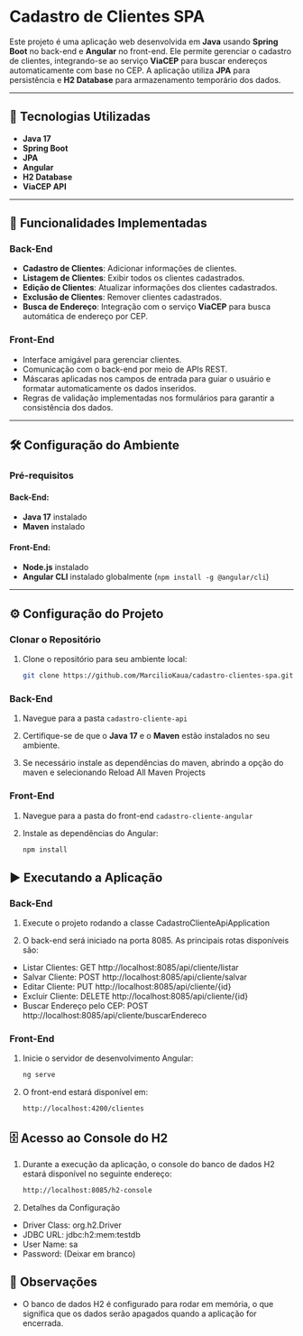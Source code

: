 # Cadastro de Clientes SPA

Este projeto é uma aplicação web desenvolvida em **Java** usando **Spring Boot** no back-end e **Angular** no front-end. Ele permite gerenciar o cadastro de clientes, integrando-se ao serviço **ViaCEP** para buscar endereços automaticamente com base no CEP. A aplicação utiliza **JPA** para persistência e **H2 Database** para armazenamento temporário dos dados.

---

## 🚀 Tecnologias Utilizadas

- **Java 17**
- **Spring Boot**
- **JPA**
- **Angular**
- **H2 Database**
- **ViaCEP API**

---

## 🔧 Funcionalidades Implementadas

### Back-End

- **Cadastro de Clientes**: Adicionar informações de clientes.
- **Listagem de Clientes**: Exibir todos os clientes cadastrados.
- **Edição de Clientes**: Atualizar informações dos clientes cadastrados.
- **Exclusão de Clientes**: Remover clientes cadastrados.
- **Busca de Endereço**: Integração com o serviço **ViaCEP** para busca automática de endereço por CEP.

### Front-End

- Interface amigável para gerenciar clientes.
- Comunicação com o back-end por meio de APIs REST.
- Máscaras aplicadas nos campos de entrada para guiar o usuário e formatar automaticamente os dados inseridos.
- Regras de validação implementadas nos formulários para garantir a consistência dos dados.

---

## 🛠️ Configuração do Ambiente

### Pré-requisitos

#### Back-End:
- **Java 17** instalado
- **Maven** instalado

#### Front-End:
- **Node.js** instalado
- **Angular CLI** instalado globalmente (`npm install -g @angular/cli`)

---

## ⚙️ Configuração do Projeto

### Clonar o Repositório

1. Clone o repositório para seu ambiente local:
   ```bash
   git clone https://github.com/MarcilioKaua/cadastro-clientes-spa.git

### Back-End

1. Navegue para a pasta `cadastro-cliente-api`

2. Certifique-se de que o **Java 17** e o **Maven** estão instalados no seu ambiente.

3. Se necessário instale as dependências do maven, abrindo a opção do maven e selecionando Reload All Maven Projects

### Front-End

1. Navegue para a pasta do front-end `cadastro-cliente-angular`

2. Instale as dependências do Angular:
   ```bash
   npm install
   
## ▶️ Executando a Aplicação

### Back-End

1. Execute o projeto rodando a classe CadastroClienteApiApplication

2. O back-end será iniciado na porta 8085. As principais rotas disponíveis são:

- Listar Clientes: GET http://localhost:8085/api/cliente/listar
- Salvar Cliente: POST http://localhost:8085/api/cliente/salvar
- Editar Cliente: PUT http://localhost:8085/api/cliente/{id}
- Excluir Cliente: DELETE http://localhost:8085/api/cliente/{id}
- Buscar Endereço pelo CEP: POST http://localhost:8085/api/cliente/buscarEndereco

### Front-End

1. Inicie o servidor de desenvolvimento Angular:
    ```bash
    ng serve

2. O front-end estará disponível em:
   ```bash
   http://localhost:4200/clientes

## 🗄️ Acesso ao Console do H2

1. Durante a execução da aplicação, o console do banco de dados H2 estará disponível no seguinte endereço:

   ```bash
   http://localhost:8085/h2-console

2. Detalhes da Configuração
- Driver Class: org.h2.Driver
- JDBC URL: jdbc:h2:mem:testdb
- User Name: sa
- Password: (Deixar em branco)

## 📝 Observações

- O banco de dados H2 é configurado para rodar em memória, o que significa que os dados serão apagados quando a aplicação for encerrada.

